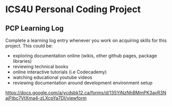 # ICS4U Personal Coding Project

## PCP Learning Log
Complete a learning log entry whenever you work on acquiring skills for this project. This could be:

- exploring documentation online (wikis, other github pages, package libraries)
- reviewing technical books
- online interactive tutorials (i.e Codecademy)
- watching educational youtube videos
- reviewing documentation around development environment setup

https://docs.google.com/a/ycdsbk12.ca/forms/d/135YiNzNhBMmPK3avR3NajFtbc7VtXma4-zLXcpYa7DI/viewform

